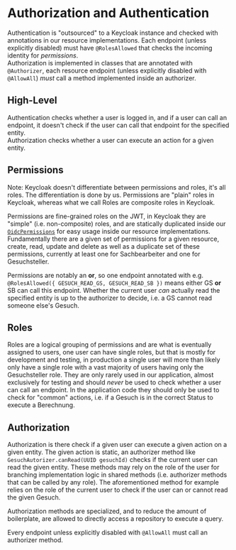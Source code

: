 # Authorization and Authentication
Authentication is "outsourced" to a Keycloak instance and checked with annotations in our resource implementations. Each endpoint (unless explicitly disabled) must have `@RolesAllowed` that checks the incoming identity for *permissions*.  
Authorization is implemented in classes that are annotated with `@Authorizer`, each resource endpoint (unless explicitly disabled with `@AllowAll`) *must* call a method implemented inside an authorizer.

## High-Level
Authentication checks whether a user is logged in, and if a user can call an endpoint, it doesn't check if the user can call that endpoint for the specified entity.  
Authorization checks whether a user can execute an action for a given entity.

## Permissions
Note: Keycloak doesn't differentiate between permissions and roles, it's all roles. The differentiation is done by us. Permissions are "plain" roles in Keycloak, whereas what we call Roles are composite roles in Keycloak.

Permissions are fine-grained roles on the JWT, in Keycloak they are "simple" (i.e. non-composite) roles, and are statically duplicated inside our [`OidcPermissions`](../src/main/java/ch/dvbern/stip/api/common/util/OidcPermissions.java) for easy usage inside our resource implementations.  
Fundamentally there are a given set of permissions for a given resource, create, read, update and delete as well as a duplicate set of these permissions, currently at least one for Sachbearbeiter and one for Gesuchsteller.

Permissions are notably an **or**, so one endpoint annotated with e.g. `@RolesAllowed({ GESUCH_READ_GS, GESUCH_READ_SB })` means either GS **or** SB can call this endpoint. Whether the current user *can* actually read the specified entity is up to the authorizer to decide, i.e. a GS cannot read someone else's Gesuch.  

## Roles
Roles are a logical grouping of permissions and are what is eventually assigned to users, one user can have single roles, but that is mostly for development and testing, in production a single user will more than likely only have a single role with a vast majority of users having only the Gesuchsteller role. They are only rarely used in our application, almost exclusively for testing and should *never* be used to check whether a user can call an endpoint. In the application code they should only be used to check for "common" actions, i.e. if a Gesuch is in the correct Status to execute a Berechnung.

## Authorization
Authorization is there check if a given user can execute a given action on a given entity. The given action is static, an authorizer method like `GesuchAutorizer.canRead(UUID gesuchId)` checks if the current user can read the given entity. These methods may rely on the role of the user for branching implementation logic in shared methods (i.e. authorizer methods that can be called by any role). The aforementioned method for example relies on the role of the current user to check if the user can or cannot read the given Gesuch.

Authorization methods are specialized, and to reduce the amount of boilerplate, are allowed to directly access a repository to execute a query.

Every endpoint unless explicitly disabled with `@AllowAll` must call an authorizer method.
